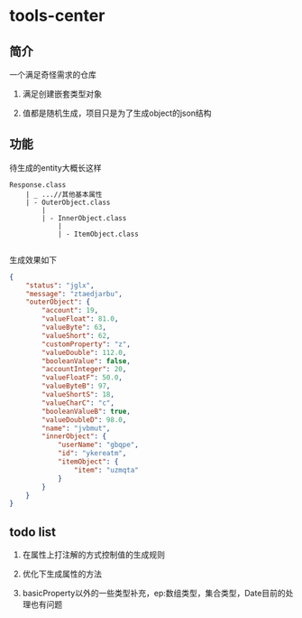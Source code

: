 # tools-center

## 简介
一个满足奇怪需求的仓库

1. 满足创建嵌套类型对象

2. 值都是随机生成，项目只是为了生成object的json结构


## 功能
待生成的entity大概长这样
```
Response.class
    | _ ...//其他基本属性
    | - OuterObject.class
        |
        | - InnerObject.class
            |
            | - ItemObject.class


```
生成效果如下
```json
{
	"status": "jglx",
	"message": "ztaedjarbu",
	"outerObject": {
		"account": 19,
		"valueFloat": 81.0,
		"valueByte": 63,
		"valueShort": 62,
		"customProperty": "z",
		"valueDouble": 112.0,
		"booleanValue": false,
		"accountInteger": 20,
		"valueFloatF": 50.0,
		"valueByteB": 97,
		"valueShortS": 18,
		"valueCharC": "c",
		"booleanValueB": true,
		"valueDoubleD": 98.0,
		"name": "jvbmut",
		"innerObject": {
			"userName": "gbqpe",
			"id": "ykereatm",
			"itemObject": {
				"item": "uzmqta"
			}
		}
	}
}
```

## todo list
1. 在属性上打注解的方式控制值的生成规则

2. 优化下生成属性的方法

3. basicProperty以外的一些类型补充，ep:数组类型，集合类型，Date目前的处理也有问题